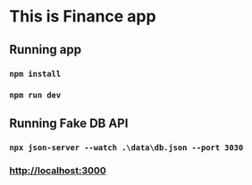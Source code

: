 # This is Finance app

## Running app

### `npm install`
### `npm run dev`

## Running Fake DB API

### `npx json-server --watch .\data\db.json --port 3030`

### [http://localhost:3000](http://localhost:3000)